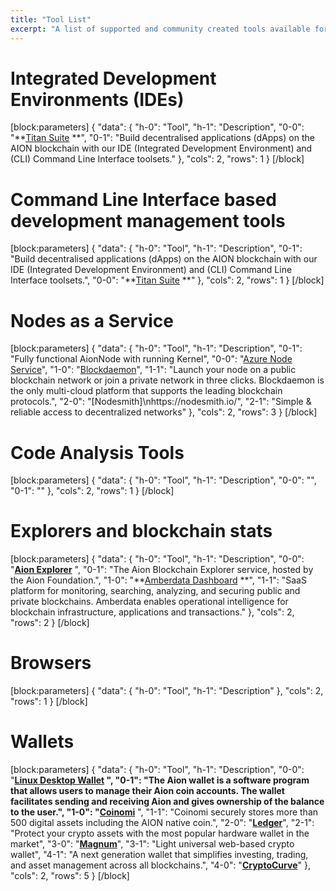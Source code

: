 ```yaml
---
title: "Tool List"
excerpt: "A list of supported and community created tools available for the Aion ecosystem."
---
```

<h1>Integrated Development Environments (IDEs)</h1>

[block:parameters]
{
  "data": {
    "h-0": "Tool",
    "h-1": "Description",
    "0-0": "**[Titan Suite](https://titan-suite.com/) **",
    "0-1": "Build decentralised applications (dApps) on the AION blockchain with our IDE (Integrated Development Environment) and (CLI) Command Line Interface toolsets."
  },
  "cols": 2,
  "rows": 1
}
[/block]

<h1>Command Line Interface based development management tools</h1>

[block:parameters]
{
  "data": {
    "h-0": "Tool",
    "h-1": "Description",
    "0-1": "Build decentralised applications (dApps) on the AION blockchain with our IDE (Integrated Development Environment) and (CLI) Command Line Interface toolsets.",
    "0-0": "**[Titan Suite](https://titan-suite.com/) **"
  },
  "cols": 2,
  "rows": 1
}
[/block]

<h1>Nodes as a Service</h1>

[block:parameters]
{
  "data": {
    "h-0": "Tool",
    "h-1": "Description",
    "0-1": "Fully functional AionNode with running Kernel",
    "0-0": "[Azure Node Service](https://azuremarketplace.microsoft.com/en-in/marketplace/apps/nuco-networks.aionnode?tab=Overview)",
    "1-0": "[Blockdaemon](http://bit.ly/blockdaemon-aion-node)",
    "1-1": "Launch your node on a public blockchain network or join a private network in three clicks. Blockdaemon is the only multi-cloud platform that supports the leading blockchain protocols.",
    "2-0": "[Nodesmith]\nhttps://nodesmith.io/",
    "2-1": "Simple & reliable access to decentralized networks"
  },
  "cols": 2,
  "rows": 3
}
[/block]

<h1>Code Analysis Tools</h1>

[block:parameters]
{
  "data": {
    "h-0": "Tool",
    "h-1": "Description",
    "0-0": "",
    "0-1": ""
  },
  "cols": 2,
  "rows": 1
}
[/block]

<h1>Explorers and blockchain stats</h1>

[block:parameters]
{
  "data": {
    "h-0": "Tool",
    "h-1": "Description",
    "0-0": "**[Aion Explorer](https://mainnet.aion.network/#/dashboard)** ",
    "0-1": "The Aion Blockchain Explorer service, hosted by the Aion Foundation.",
    "1-0": "**[Amberdata Dashboard](https://aion-kilimanjaro.amberdata.io/) **",
    "1-1": "SaaS platform for monitoring, searching, analyzing, and securing public and private blockchains. Amberdata enables operational intelligence for blockchain infrastructure, applications and transactions."
  },
  "cols": 2,
  "rows": 2
}
[/block]

<h1>Browsers</h1>

[block:parameters]
{
  "data": {
    "h-0": "Tool",
    "h-1": "Description"
  },
  "cols": 2,
  "rows": 1
}
[/block]

<h1>Wallets</h1>

[block:parameters]
{
  "data": {
    "h-0": "Tool",
    "h-1": "Description",
    "0-0": "**[Linux Desktop Wallet](https://github.com/aionnetwork/aion_ui/releases/tag/v1.0.0) **",
    "0-1": "The Aion wallet is a software program that allows users to manage their Aion coin accounts. The wallet facilitates sending and receiving Aion and gives ownership of the balance to the user.",
    "1-0": "**[Coinomi](https://www.coinomi.com/)** ",
    "1-1": "Coinomi securely stores more than 500 digital assets including the AION native coin.",
    "2-0": "**[Ledger](https://www.ledger.com/)**",
    "2-1": "Protect your crypto assets with the most popular hardware wallet in the market",
    "3-0": "**[Magnum](https://magnumwallet.co/)**",
    "3-1": "Light universal web-based crypto wallet",
    "4-1": "A next generation wallet that simplifies investing, trading, and asset management across all blockchains.",
    "4-0": "**[CryptoCurve](https://cryptocurve.io/wallet)**"
  },
  "cols": 2,
  "rows": 5
}
[/block]